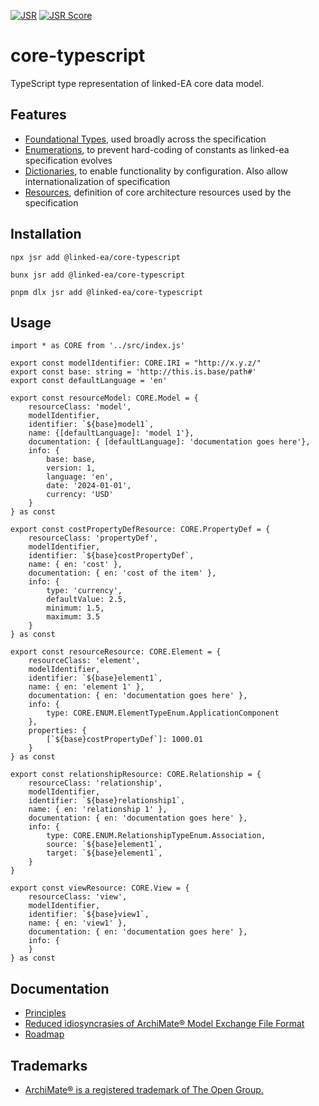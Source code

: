 [![JSR](https://jsr.io/badges/@linked-ea/core-typescript)](https://jsr.io/@linked-ea/core-typescript)
[![JSR Score](https://jsr.io/badges/@linked-ea/core-typescript/score)](https://jsr.io/@linked-ea/core-typescript)

# core-typescript
TypeScript type representation of linked-EA core data model.

## Features

* [Foundational Types](https://jsr.io/@linked-ea/core-typescript/doc/Foundation/~), used broadly across the specification
* [Enumerations](https://jsr.io/@linked-ea/core-typescript/doc/Enum/~), to prevent hard-coding of constants as linked-ea specification evolves
* [Dictionaries](https://jsr.io/@linked-ea/core-typescript/doc/Dict/~), to enable functionality by configuration. Also allow internationalization of specification
* [Resources](https://jsr.io/@linked-ea/core-typescript/doc/Resource/~), definition of core architecture resources used by the specification



## Installation

```
npx jsr add @linked-ea/core-typescript
```

```
bunx jsr add @linked-ea/core-typescript
```

```
pnpm dlx jsr add @linked-ea/core-typescript
```


## Usage
```
import * as CORE from '../src/index.js'

export const modelIdentifier: CORE.IRI = "http://x.y.z/"
export const base: string = 'http://this.is.base/path#'
export const defaultLanguage = 'en'

export const resourceModel: CORE.Model = {
	resourceClass: 'model',
	modelIdentifier,
	identifier: `${base}model1`,
	name: {[defaultLanguage]: 'model 1'},
	documentation: { [defaultLanguage]: 'documentation goes here'},
	info: {
		base: base,
		version: 1,
		language: 'en',
		date: '2024-01-01',
		currency: 'USD'
	}
} as const

export const costPropertyDefResource: CORE.PropertyDef = {
	resourceClass: 'propertyDef',
	modelIdentifier,
	identifier: `${base}costPropertyDef`,
	name: { en: 'cost' },
	documentation: { en: 'cost of the item' },
	info: {
		type: 'currency',
		defaultValue: 2.5,
		minimum: 1.5,
		maximum: 3.5
	}
} as const

export const resourceResource: CORE.Element = {
	resourceClass: 'element',
	modelIdentifier,
	identifier: `${base}element1`,
	name: { en: 'element 1' },
	documentation: { en: 'documentation goes here' },
	info: {
		type: CORE.ENUM.ElementTypeEnum.ApplicationComponent
	},
	properties: {
		[`${base}costPropertyDef`]: 1000.01
	}
} as const

export const relationshipResource: CORE.Relationship = {
	resourceClass: 'relationship',
	modelIdentifier,
	identifier: `${base}relationship1`,
	name: { en: 'relationship 1' },
	documentation: { en: 'documentation goes here' },
	info: {
		type: CORE.ENUM.RelationshipTypeEnum.Association,
		source: `${base}element1`,
		target: `${base}element1`,
	}
}

export const viewResource: CORE.View = {
	resourceClass: 'view',
	modelIdentifier,
	identifier: `${base}view1`,
	name: { en: 'view1' },
	documentation: { en: 'documentation goes here' },
	info: {
	}
} as const
```

## Documentation
* [Principles](./md/principles.md)
* [Reduced idiosyncrasies of ArchiMate® Model Exchange File Format](./md/idiosynchrasies.md)
* [Roadmap](./md/roadmap.md)

## Trademarks
* [ArchiMate® is a registered trademark of The Open Group.](https://www.opengroup.org/archimate-forum/archimate-overview)
